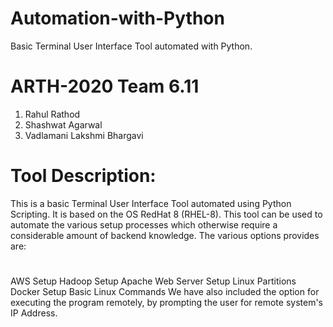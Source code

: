 # Automation-with-Python

Basic Terminal User Interface Tool automated with Python.

# ARTH-2020 Team 6.11
1. Rahul Rathod
2. Shashwat Agarwal
3. Vadlamani Lakshmi Bhargavi
# Tool Description:
This is a basic Terminal User Interface Tool automated using Python Scripting. It is based on the OS RedHat 8 (RHEL-8). This tool can be used to automate the various setup processes which otherwise require a considerable amount of backend knowledge. The various options provides are:
# 
AWS Setup
Hadoop Setup
Apache Web Server Setup
Linux Partitions
Docker Setup
Basic Linux Commands
We have also included the option for executing the program remotely, by prompting the user for remote system's IP Address.

